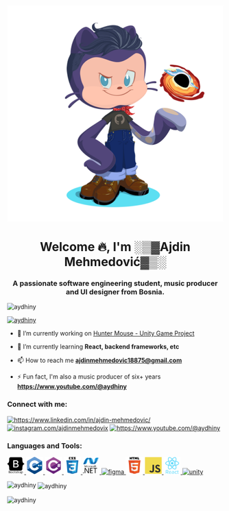 ![Image Description](https://github.com/Aydhiny/Aydhiny/raw/main/octocat-1708960005252.png)


<h1 align="center">Welcome 🔥, I'm ░▒▓Ajdin Mehmedović▓▒░</h1>
<h3 align="center">A passionate software engineering student, music producer and UI designer from Bosnia.</h3>

<p align="left"> <img src="https://komarev.com/ghpvc/?username=aydhiny&label=Profile%20views&color=0e75b6&style=flat" alt="aydhiny" /> </p>

<p align="left"> <a href="https://github.com/ryo-ma/github-profile-trophy"><img src="https://github-profile-trophy.vercel.app/?username=aydhiny" alt="aydhiny" /></a> </p>

- 🔭 I’m currently working on [Hunter Mouse - Unity Game Project](https://github.com/Aydhiny/GAME-LAB)

- 🌱 I’m currently learning **React, backend frameworks, etc**

- 📫 How to reach me **ajdinmehmedovic18875@gmail.com**

- ⚡ Fun fact, I'm also a music producer of six+ years **https://www.youtube.com/@aydhiny**

<h3 align="left">Connect with me:</h3>
<p align="left">
<a href="https://www.linkedin.com/in/ajdin-mehmedovic/" target="blank"><img align="center" src="https://raw.githubusercontent.com/rahuldkjain/github-profile-readme-generator/master/src/images/icons/Social/linked-in-alt.svg" alt="https://www.linkedin.com/in/ajdin-mehmedovic/" height="30" width="40" /></a>
<a href="https://instagram.com/ajdinmehmedovix" target="blank"><img align="center" src="https://raw.githubusercontent.com/rahuldkjain/github-profile-readme-generator/master/src/images/icons/Social/instagram.svg" alt="instagram.com/ajdinmehmedovix" height="30" width="40" /></a>
<a href="https://www.youtube.com/@aydhiny" target="blank"><img align="center" src="https://raw.githubusercontent.com/rahuldkjain/github-profile-readme-generator/master/src/images/icons/Social/youtube.svg" alt="https://www.youtube.com/@aydhiny" height="30" width="40" /></a>
</p>

<h3 align="left">Languages and Tools:</h3>
<p align="left"> <a href="https://getbootstrap.com" target="_blank" rel="noreferrer"> <img src="https://raw.githubusercontent.com/devicons/devicon/master/icons/bootstrap/bootstrap-plain-wordmark.svg" alt="bootstrap" width="40" height="40"/> </a> <a href="https://www.w3schools.com/cpp/" target="_blank" rel="noreferrer"> <img src="https://raw.githubusercontent.com/devicons/devicon/master/icons/cplusplus/cplusplus-original.svg" alt="cplusplus" width="40" height="40"/> </a> <a href="https://www.w3schools.com/cs/" target="_blank" rel="noreferrer"> <img src="https://raw.githubusercontent.com/devicons/devicon/master/icons/csharp/csharp-original.svg" alt="csharp" width="40" height="40"/> </a> <a href="https://www.w3schools.com/css/" target="_blank" rel="noreferrer"> <img src="https://raw.githubusercontent.com/devicons/devicon/master/icons/css3/css3-original-wordmark.svg" alt="css3" width="40" height="40"/> </a> <a href="https://dotnet.microsoft.com/" target="_blank" rel="noreferrer"> <img src="https://raw.githubusercontent.com/devicons/devicon/master/icons/dot-net/dot-net-original-wordmark.svg" alt="dotnet" width="40" height="40"/> </a> <a href="https://www.figma.com/" target="_blank" rel="noreferrer"> <img src="https://www.vectorlogo.zone/logos/figma/figma-icon.svg" alt="figma" width="40" height="40"/> </a> <a href="https://www.w3.org/html/" target="_blank" rel="noreferrer"> <img src="https://raw.githubusercontent.com/devicons/devicon/master/icons/html5/html5-original-wordmark.svg" alt="html5" width="40" height="40"/> </a> <a href="https://developer.mozilla.org/en-US/docs/Web/JavaScript" target="_blank" rel="noreferrer"> <img src="https://raw.githubusercontent.com/devicons/devicon/master/icons/javascript/javascript-original.svg" alt="javascript" width="40" height="40"/> </a> <a href="https://reactjs.org/" target="_blank" rel="noreferrer"> <img src="https://raw.githubusercontent.com/devicons/devicon/master/icons/react/react-original-wordmark.svg" alt="react" width="40" height="40"/> </a> <a href="https://unity.com/" target="_blank" rel="noreferrer"> <img src="https://www.vectorlogo.zone/logos/unity3d/unity3d-icon.svg" alt="unity" width="40" height="40"/> </a> </p>

<p><img align="left" src="https://github-readme-stats.vercel.app/api/top-langs?username=aydhiny&show_icons=true&locale=en&layout=compact" alt="aydhiny" /></p>

<p>&nbsp;<img align="center" src="https://github-readme-stats.vercel.app/api?username=aydhiny&show_icons=true&locale=en" alt="aydhiny" /></p>

<p><img align="center" src="https://github-readme-streak-stats.herokuapp.com/?user=aydhiny&" alt="aydhiny" /></p>
